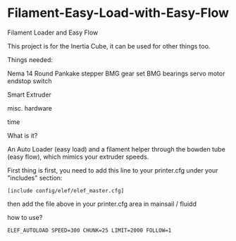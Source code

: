 # Filament-Easy-Load-with-Easy-Flow
Filament Loader and Easy Flow


This project is for the Inertia Cube, it can be used for other things too.

Things needed:

Nema 14 Round Pankake stepper
BMG gear set
BMG bearings
servo motor
endstop switch

Smart Extruder

misc. hardware

time



What is it?

An Auto Loader (easy load) and a filament helper through the bowden tube (easy flow), which mimics your extruder speeds.




First thing is first, you need to add this line to your printer.cfg under your "includes" section:

```[include config/elef/elef_master.cfg]```

then add the file above in your printer.cfg area in mainsail / fluidd


how to use?

```ELEF_AUTOLOAD SPEED=300 CHUNK=25 LIMIT=2000 FOLLOW=1```
